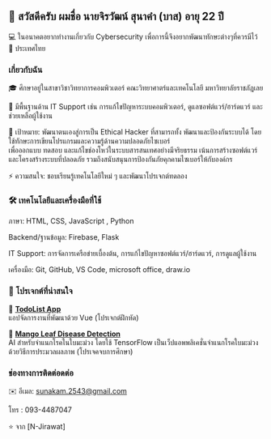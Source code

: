 ## 👋 สวัสดีครับ ผมชื่อ นายจิรวัฒน์ สุนาคำ (บาส) อายุ 22 ปี

💻 ในอนาคตอยากทำงานเกี่ยวกับ Cybersecurity เพื่อการนี้จึงอยากพัฒนาทักษะต่างๆที่ควรมีไว้
📍 ประเทศไทย

### เกี่ยวกับฉัน
🎓 ศึกษาอยู่ในสาขาวิชาวิทยาการคอมพิวเตอร์ คณะวิทยาศาตร์และเทคโนโลยี มหาวิทยาลัยราชภัฎเลย

💼 มีพื้นฐานด้าน IT Support เช่น การแก้ไขปัญหาระบบคอมพิวเตอร์, ดูแลซอฟต์แวร์/ฮาร์ดแวร์ และช่วยเหลือผู้ใช้งาน

🎯 เป้าหมาย: พัฒนาตนเองสู่การเป็น Ethical Hacker ที่สามารถทั้ง พัฒนาและป้องกันระบบได้ โดยใช้ทักษะการเขียนโปรแกรมและความรู้ด้านความปลอดภัยไซเบอร์   
เพื่อออกแบบ ทดสอบ และแก้ไขช่องโหว่ในระบบสารสนเทศอย่างมีจริยธรรม เน้นการสร้างซอฟต์แวร์และโครงสร้างระบบที่ปลอดภัย รวมถึงสนับสนุนการป้องกันภัยคุกคามไซเบอร์ให้กับองค์กร

⚡ ความสนใจ: ชอบเรียนรู้เทคโนโลยีใหม่ ๆ และพัฒนาโปรเจกต์ทดลอง

### 🛠️ เทคโนโลยีและเครื่องมือที่ใช้

ภาษา: HTML, CSS, JavaScript , Python

Backend/ฐานข้อมูล: Firebase, Flask

IT Support: การจัดการเครือข่ายเบื้องต้น, การแก้ไขปัญหาซอฟต์แวร์/ฮาร์ดแวร์, การดูแลผู้ใช้งาน

เครื่องมือ: Git, GitHub, VS Code, microsoft office, draw.io

### 📂 โปรเจกต์ที่น่าสนใจ
🔹 [**TodoList App**](https://github.com/N-Jirawat/TodoList)  
แอปจัดการงานที่พัฒนาด้วย Vue (โปรเจกต์ฝึกหัด)  

🔹 [**Mango Leaf Disease Detection**](https://github.com/N-Jirawat/mango-backend.git)  
AI สำหรับจำแนกโรคในใบมะม่วง โดยใช้ TensorFlow  เป็นเว็ปแอพพลิเคชั่นจำแนกโรคใบมะม่วงด้วยวิธีการประมวลผลภาพ (โปรเจคจบการศึกษา)

### ช่องทางการติดต่อดต่อ

✉️ อีเมล: sunakam.2543@gmail.com

โทร : 093-4487047

⭐️ จาก [N-Jirawat]
